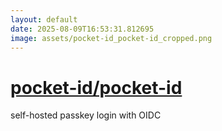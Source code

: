```yaml
---
layout: default
date: 2025-08-09T16:53:31.812695
image: assets/pocket-id_pocket-id_cropped.png
---
```


# [pocket-id/pocket-id](https://github.com/pocket-id/pocket-id)

self-hosted passkey login with OIDC

